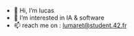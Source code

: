 - 👋 Hi, I’m lucas
- 👀 I’m interested in IA & software 
- 📫 reach me on : lumaret@student.42.fr

<!---
lu4200/lu4200 is a ✨ special ✨ repository because its `README.md` (this file) appears on your GitHub profile.
You can click the Preview link to take a look at your changes.
--->
